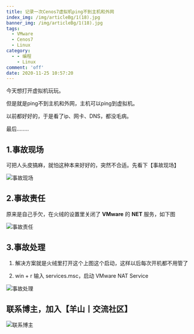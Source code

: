 ```yaml
---
title: 记录一次Cenos7虚拟机ping不到主机和外网
index_img: /img/articleBg/1(18).jpg
banner_img: /img/articleBg/1(18).jpg
tags:
  - VMware
  - Cenos7
  - Linux
category:
  - - 编程
    - Linux
comment: 'off'
date: 2020-11-25 10:57:20
---
```


今天想打开虚拟机玩玩。

但是就是ping不到主机和外网，主机可以ping到虚拟机。

以前都好好的，于是看了ip、网卡、DNS，都没毛病。

最后........

<!-- more -->

## 1.事故现场

可把人头皮搞麻，就怕这种本来好好的，突然不合适。先看下【事故现场】

![事故现场](/img/articleContent/Cenos7CannotPingNet/Cenos7CannotPingNet1.png)

## 2.事故责任

原来是自己手欠，在火绒的设置里关闭了 **VMware** 的 **NET** 服务，如下图

![事故责任](/img/articleContent/Cenos7CannotPingNet/Cenos7CannotPingNet2.png)

## 3.事故处理

1. 解决方案就是火绒里打开这个上图这个启动，这样以后每次开机都不用管了

2. win + r 输入 services.msc，启动 VMware NAT Service

![事故处理](/img/articleContent/Cenos7CannotPingNet/Cenos7CannotPingNet3.png)

## 联系博主，加入【羊山丨交流社区】
![联系博主](/img/icon/wechatFindMe.png)